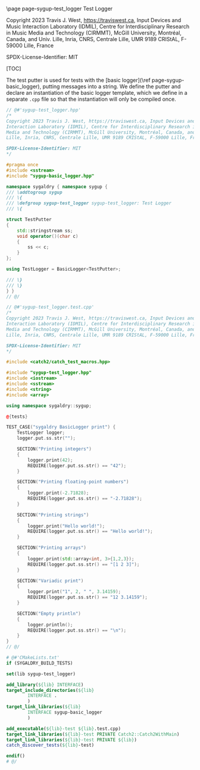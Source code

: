 \page page-sygup-test_logger Test Logger

Copyright 2023 Travis J. West, https://traviswest.ca, Input Devices and Music
Interaction Laboratory (IDMIL), Centre for Interdisciplinary Research in Music
Media and Technology (CIRMMT), McGill University, Montréal, Canada, and Univ.
Lille, Inria, CNRS, Centrale Lille, UMR 9189 CRIStAL, F-59000 Lille, France

SPDX-License-Identifier: MIT

[TOC]

The test putter is used for tests with the
[basic logger](\ref page-sygup-basic_logger), putting messages into a string.
We define the putter and declare an instantiation of the basic logger template,
which we define in a separate `.cpp` file so that the instantiation will only
be compiled once.

```cpp
// @#'sygup-test_logger.hpp'
/*
Copyright 2023 Travis J. West, https://traviswest.ca, Input Devices and Music
Interaction Laboratory (IDMIL), Centre for Interdisciplinary Research in Music
Media and Technology (CIRMMT), McGill University, Montréal, Canada, and Univ.
Lille, Inria, CNRS, Centrale Lille, UMR 9189 CRIStAL, F-59000 Lille, France

SPDX-License-Identifier: MIT
*/

#pragma once
#include <sstream>
#include "sygup-basic_logger.hpp"

namespace sygaldry { namespace sygup {
/// \addtogroup sygup
/// \{
/// \defgroup sygup-test_logger sygup-test_logger: Test Logger
/// \{

struct TestPutter
{
    std::stringstream ss;
    void operator()(char c)
    {
        ss << c;
    }
};

using TestLogger = BasicLogger<TestPutter>;

/// \}
/// \}
} }
// @/
```

```cpp
// @#'sygup-test_logger.test.cpp'
/*
Copyright 2023 Travis J. West, https://traviswest.ca, Input Devices and Music
Interaction Laboratory (IDMIL), Centre for Interdisciplinary Research in Music
Media and Technology (CIRMMT), McGill University, Montréal, Canada, and Univ.
Lille, Inria, CNRS, Centrale Lille, UMR 9189 CRIStAL, F-59000 Lille, France

SPDX-License-Identifier: MIT
*/

#include <catch2/catch_test_macros.hpp>

#include "sygup-test_logger.hpp"
#include <iostream>
#include <sstream>
#include <string>
#include <array>

using namespace sygaldry::sygup;

@{tests}

TEST_CASE("sygaldry BasicLogger print") {
    TestLogger logger;
    logger.put.ss.str("");

    SECTION("Printing integers")
    {
        logger.print(42);
        REQUIRE(logger.put.ss.str() == "42");
    }

    SECTION("Printing floating-point numbers")
    {
        logger.print(-2.71828);
        REQUIRE(logger.put.ss.str() == "-2.71828");
    }

    SECTION("Printing strings")
    {
        logger.print("Hello world!");
        REQUIRE(logger.put.ss.str() == "Hello world!");
    }

    SECTION("Printing arrays")
    {
        logger.print(std::array<int, 3>{1,2,3});
        REQUIRE(logger.put.ss.str() == "[1 2 3]");
    }

    SECTION("Variadic print")
    {
        logger.print("1", 2, " ", 3.14159);
        REQUIRE(logger.put.ss.str() == "12 3.14159");
    }

    SECTION("Empty println")
    {
        logger.println();
        REQUIRE(logger.put.ss.str() == "\n");
    }
}
// @/
```

```cmake
# @#'CMakeLists.txt'
if (SYGALDRY_BUILD_TESTS)

set(lib sygup-test_logger)

add_library(${lib} INTERFACE)
target_include_directories(${lib}
        INTERFACE .
        )
target_link_libraries(${lib}
        INTERFACE sygup-basic_logger
        )

add_executable(${lib}-test ${lib}.test.cpp)
target_link_libraries(${lib}-test PRIVATE Catch2::Catch2WithMain)
target_link_libraries(${lib}-test PRIVATE ${lib})
catch_discover_tests(${lib}-test)

endif()
# @/
```
